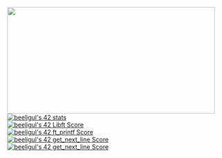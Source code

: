  <img src="https://media.giphy.com/media/bqSkJ4IwNcoZG/giphy.gif" style="text-align:center" width="480" height="246" />
<a href="https://github.com/ultiomusic"><img src="https://badge42.vercel.app/api/v2/cldtdzadh00110fl54xslmkzl/stats?cursusId=21&coalitionId=227" alt="beeligul's 42 stats" /></a>
<br>
<a href="https://github.com/ultiomusic/42Cursus-Libft"><img src="https://badge42.vercel.app/api/v2/cldtdzadh00110fl54xslmkzl/project/2905508" alt="beeligul's 42 Libft Score" /></a>
<br>
<a href="https://github.com/ultiomusic"><img src="https://badge42.vercel.app/api/v2/cldtdzadh00110fl54xslmkzl/project/3003149" alt="beeligul's 42 ft_printf Score" /></a>
<br>
<a href="https://github.com/ultiomusic"><img src="https://badge42.vercel.app/api/v2/cldtdzadh00110fl54xslmkzl/project/3024411" alt="beeligul's 42 get_next_line Score" /></a>
<br>
<a href="https://github.com/ultiomusic"><img src="https://badge42.vercel.app/api/v2/cldtdzadh00110fl54xslmkzl/project/3024411" alt="beeligul's 42 get_next_line Score" /></a>
